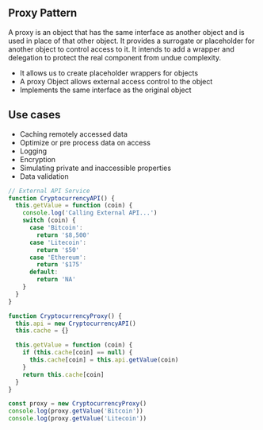 ## Proxy Pattern

A proxy is an object that has the same interface as another object and is used in place of that other object. It provides a surrogate or placeholder for another object to control access to it. It intends to add a wrapper and delegation to protect the real component from undue complexity.

- It allows us to create placeholder wrappers for objects
- A proxy Object allows external access control to the object
- Implements the same interface as the original object

## Use cases

- Caching remotely accessed data
- Optimize or pre process data on access
- Logging
- Encryption
- Simulating private and inaccessible properties
- Data validation

```javascript
// External API Service
function CryptocurrencyAPI() {
  this.getValue = function (coin) {
    console.log('Calling External API...')
    switch (coin) {
      case 'Bitcoin':
        return '$8,500'
      case 'Litecoin':
        return '$50'
      case 'Ethereum':
        return '$175'
      default:
        return 'NA'
    }
  }
}

function CryptocurrencyProxy() {
  this.api = new CryptocurrencyAPI()
  this.cache = {}

  this.getValue = function (coin) {
    if (this.cache[coin] == null) {
      this.cache[coin] = this.api.getValue(coin)
    }
    return this.cache[coin]
  }
}

const proxy = new CryptocurrencyProxy()
console.log(proxy.getValue('Bitcoin'))
console.log(proxy.getValue('Litecoin'))
```
